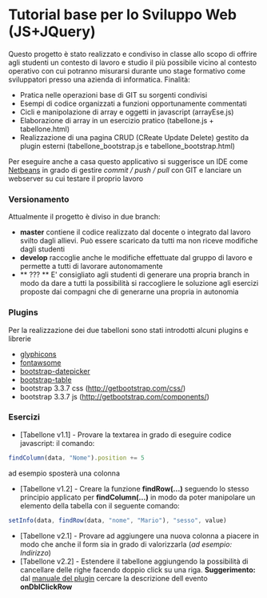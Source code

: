 # Tutorial base per lo Sviluppo Web (JS+JQuery)

Questo progetto è stato realizzato e condiviso in classe allo scopo di offrire agli studenti un contesto di lavoro e studio il più possibile vicino al contesto operativo con cui potranno misurarsi durante uno stage formativo come sviluppatori presso una azienda di informatica.
Finalità:

  - Pratica nelle operazioni base di GIT su sorgenti condivisi
  - Esempi di codice organizzati a funzioni opportunamente commentati
  - Cicli e manipolazione di array e oggetti in javascript (arrayEse.js)
  - Elaborazione di array in un esercizio pratico (tabellone.js + tabellone.html)
  - Realizzazione di una pagina CRUD (CReate Update Delete) gestito da plugin esterni (tabellone_bootstrap.js e tabellone_bootstrap.html)
 
Per eseguire anche a casa questo applicativo si suggerisce un IDE come [Netbeans](https://netbeans.org/downloads/8.0.2/) in grado di gestire *commit / push / pull* con GIT e lanciare un webserver su cui testare il proprio lavoro


### Versionamento

Attualmente il progetto è diviso in due branch:
- **master** contiene il codice realizzato dal docente o integrato dal lavoro svilto dagli allievi. Può essere scaricato da tutti ma non riceve modifiche dagli studenti
- **develop** raccoglie anche le modifiche effettuate dal gruppo di lavoro e permette a tutti di lavorare autonomamente
- ** ??? ** E' consigliato agli studenti di generare una propria branch in modo da dare a tutti la possibilità si raccogliere le soluzione agli esercizi proposte dai compagni che di generarne una propria in autonomia

### Plugins

Per la realizzazione dei due tabelloni sono stati introdotti alcuni plugins e librerie

* [glyphicons](http://getbootstrap.com/components/#glyphicons)
* [fontawsome](http://fontawesome.io/icons/)
* [bootstrap-datepicker](http://www.eyecon.ro/bootstrap-datepicker)
* [bootstrap-table](http://bootstrap-table.wenzhixin.net.cn/documentation/
)
* bootstrap 3.3.7 css (http://getbootstrap.com/css/)
* bootstrap 3.3.7 js (http://getbootstrap.com/components/)

### Esercizi

* [Tabellone v1.1] - Provare la textarea in grado di eseguire codice javascript: il comando:
```javascript
findColumn(data, "Nome").position += 5
```
ad esempio sposterà una colonna
* [Tabellone v1.2] - Creare la funzione **findRow(...)** seguendo lo stesso principio applicato per **findColumn(...)** in modo da poter manipolare un elemento della tabella con il seguente comando:
```javascript
setInfo(data, findRow(data, "nome", "Mario"), "sesso", value)
```
* [Tabellone v2.1] - Provare ad aggiungere una nuova colonna a piacere in modo che anche il form sia in grado di valorizzarla (*ad esempio: Indirizzo*)
* [Tabellone v2.2] - Estendere il tabellone aggiungendo la possibilità di cancellare delle righe facendo doppio click su una riga.
**Suggerimento:** dal [manuale del plugin](http://bootstrap-table.wenzhixin.net.cn/documentation/) cercare la descrizione dell evento **onDblClickRow**
